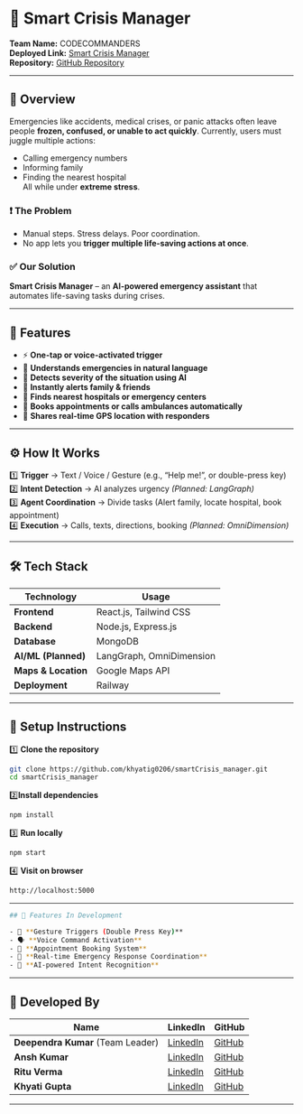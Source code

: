 # 🚨 Smart Crisis Manager

**Team Name:** CODECOMMANDERS  
**Deployed Link:** [Smart Crisis Manager](https://smartcrisismanager-production.up.railway.app/)  
**Repository:** [GitHub Repository](https://github.com/khyatig0206/smartCrisis_manager.git)

---

## 📖 Overview

Emergencies like accidents, medical crises, or panic attacks often leave people **frozen, confused, or unable to act quickly**. Currently, users must juggle multiple actions:
- Calling emergency numbers
- Informing family
- Finding the nearest hospital  
All while under **extreme stress**.

### ❗ The Problem
- Manual steps. Stress delays. Poor coordination.
- No app lets you **trigger multiple life-saving actions at once**.

### ✅ Our Solution
**Smart Crisis Manager** – an **AI-powered emergency assistant** that automates life-saving tasks during crises.

---

## 🔑 Features
- ⚡ **One-tap or voice-activated trigger**
- 🧠 **Understands emergencies in natural language**
- 🚨 **Detects severity of the situation using AI**
- 📲 **Instantly alerts family & friends**
- 🏥 **Finds nearest hospitals or emergency centers**
- 📅 **Books appointments or calls ambulances automatically**
- 📍 **Shares real-time GPS location with responders**

---

## ⚙️ How It Works
1️⃣ **Trigger** → Text / Voice / Gesture (e.g., “Help me!”, or double-press key)  
2️⃣ **Intent Detection** → AI analyzes urgency *(Planned: LangGraph)*  
3️⃣ **Agent Coordination** → Divide tasks (Alert family, locate hospital, book appointment)  
4️⃣ **Execution** → Calls, texts, directions, booking *(Planned: OmniDimension)*

---

## 🛠 Tech Stack
| Technology        | Usage                                |
|-------------------|--------------------------------------|
| **Frontend**      | React.js, Tailwind CSS               |
| **Backend**       | Node.js, Express.js                  |
| **Database**      | MongoDB                             |
| **AI/ML (Planned)** | LangGraph, OmniDimension             |
| **Maps & Location** | Google Maps API                     |
| **Deployment**    | Railway                              |

---

## 🚀 Setup Instructions

1️⃣ **Clone the repository**
```bash
git clone https://github.com/khyatig0206/smartCrisis_manager.git
cd smartCrisis_manager
```

2️⃣**Install dependencies**
```bash
npm install
```

3️⃣ **Run locally**
```bash
npm start
```

4️⃣ **Visit on browser**
```bash
http://localhost:5000
```

---
```bash
## 🚧 Features In Development

- 📱 **Gesture Triggers (Double Press Key)**
- 🗣️ **Voice Command Activation**
- 🏥 **Appointment Booking System**
- 📡 **Real-time Emergency Response Coordination**
- 🧠 **AI-powered Intent Recognition**
```
---

## 👥 Developed By

| Name                      | LinkedIn                                                                                  | GitHub                                  |
|---------------------------|------------------------------------------------------------------------------------------|-----------------------------------------|
| **Deependra Kumar** (Team Leader) | [LinkedIn](https://www.linkedin.com/in/deependra-kumar-784170256/)                         | [GitHub](https://github.com/Deep-1507)  |
| **Ansh Kumar**            | [LinkedIn](https://www.linkedin.com/in/ansh-8052-)                                        | [GitHub](https://github.com/Ansh8052)   |
| **Ritu Verma**            | [LinkedIn](https://www.linkedin.com/in/ritu-verma-98a3aa25a/)                             | [GitHub](https://github.com/Ritu29verma)|
| **Khyati Gupta**          | [LinkedIn](https://www.linkedin.com/in/khyati-gupta-9748bb254/)                           | [GitHub](https://github.com/khyatig0206)|

---
